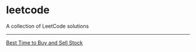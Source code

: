 # leetcode

A collection of LeetCode solutions

---

[Best Time to Buy and Sell Stock](./src/best_time_to_buy_and_sell_stock.py)
